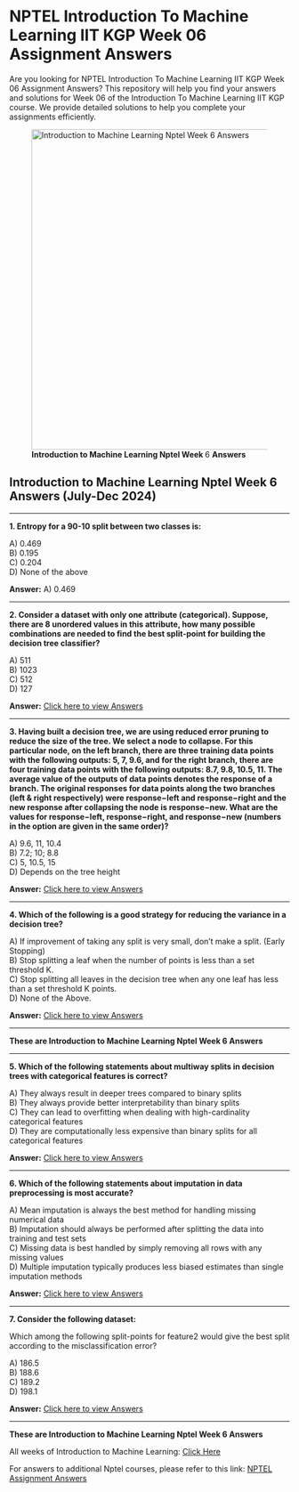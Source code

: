 # NPTEL Introduction To Machine Learning IIT KGP Week 06 Assignment Answers

Are you looking for NPTEL Introduction To Machine Learning IIT KGP Week 06 Assignment Answers? This repository will help you find your answers and solutions for Week 06 of the Introduction To Machine Learning IIT KGP course. We provide detailed solutions to help you complete your assignments efficiently.


<figure class="aligncenter size-large is-resized"><img decoding="async" width="1024" height="576" src="https://progiez.com/wp-content/uploads/2024/08/Introduction-To-Machine-Learning-Nptel-Week-6-Assignment-Answer-and-solution-Swayam-Platform-image-1024x576.webp" alt="Introduction to Machine Learning Nptel Week 6 Answers" class="wp-image-13375" title="Introduction to Machine Learning Nptel Week 6 Answers 1" srcset="https://progiez.com/wp-content/uploads/2024/08/Introduction-To-Machine-Learning-Nptel-Week-6-Assignment-Answer-and-solution-Swayam-Platform-image-1024x576.webp 1024w, https://progiez.com/wp-content/uploads/2024/08/Introduction-To-Machine-Learning-Nptel-Week-6-Assignment-Answer-and-solution-Swayam-Platform-image-300x169.webp 300w, https://progiez.com/wp-content/uploads/2024/08/Introduction-To-Machine-Learning-Nptel-Week-6-Assignment-Answer-and-solution-Swayam-Platform-image-768x432.webp 768w, https://progiez.com/wp-content/uploads/2024/08/Introduction-To-Machine-Learning-Nptel-Week-6-Assignment-Answer-and-solution-Swayam-Platform-image.webp 1280w" sizes="(max-width: 1024px) 100vw, 1024px"><figcaption class="wp-element-caption"><strong>Introduction to Machine Learning Nptel Week<span> </span></strong>6<span> </span><strong>Answers</strong></figcaption></figure>

## **Introduction to Machine Learning Nptel Week 6 Answers (July-Dec 2024)**

* * *

**1. Entropy for a 90-10 split between two classes is:**

A) 0.469  
B) 0.195  
C) 0.204  
D) None of the above

**Answer:** A) 0.469

* * *

**2. Consider a dataset with only one attribute (categorical). Suppose, there are 8 unordered values in this attribute, how many possible combinations are needed to find the best split-point for building the decision tree classifier?**

A) 511  
B) 1023  
C) 512  
D) 127

**Answer:** [Click here to view Answers](https://progiez.com/introduction-to-machine-learning-nptel-week-6-answers)

* * *

**3. Having built a decision tree, we are using reduced error pruning to reduce the size of the tree. We select a node to collapse. For this particular node, on the left branch, there are three training data points with the following outputs: 5, 7, 9.6, and for the right branch, there are four training data points with the following outputs: 8.7, 9.8, 10.5, 11. The average value of the outputs of data points denotes the response of a branch. The original responses for data points along the two branches (left & right respectively) were response−left and response−right and the new response after collapsing the node is response−new. What are the values for response−left, response−right, and response−new (numbers in the option are given in the same order)?**

A) 9.6, 11, 10.4  
B) 7.2; 10; 8.8  
C) 5, 10.5, 15  
D) Depends on the tree height

**Answer:** [Click here to view Answers](https://progiez.com/introduction-to-machine-learning-nptel-week-6-answers)

* * *

**4. Which of the following is a good strategy for reducing the variance in a decision tree?**

A) If improvement of taking any split is very small, don’t make a split. (Early Stopping)  
B) Stop splitting a leaf when the number of points is less than a set threshold K.  
C) Stop splitting all leaves in the decision tree when any one leaf has less than a set threshold K points.  
D) None of the Above.

**Answer:** [Click here to view Answers](https://progiez.com/introduction-to-machine-learning-nptel-week-6-answers)

* * *

**These are Introduction to Machine Learning Nptel Week 6 Answers**

* * *

**5. Which of the following statements about multiway splits in decision trees with categorical features is correct?**

A) They always result in deeper trees compared to binary splits  
B) They always provide better interpretability than binary splits  
C) They can lead to overfitting when dealing with high-cardinality categorical features  
D) They are computationally less expensive than binary splits for all categorical features

**Answer:** [Click here to view Answers](https://progiez.com/introduction-to-machine-learning-nptel-week-6-answers)

* * *

**6. Which of the following statements about imputation in data preprocessing is most accurate?**

A) Mean imputation is always the best method for handling missing numerical data  
B) Imputation should always be performed after splitting the data into training and test sets  
C) Missing data is best handled by simply removing all rows with any missing values  
D) Multiple imputation typically produces less biased estimates than single imputation methods

**Answer:** [Click here to view Answers](https://progiez.com/introduction-to-machine-learning-nptel-week-6-answers)

* * *

**7. Consider the following dataset:**

Which among the following split-points for feature2 would give the best split according to the misclassification error?

A) 186.5  
B) 188.6  
C) 189.2  
D) 198.1

**Answer:** [Click here to view Answers](https://progiez.com/introduction-to-machine-learning-nptel-week-6-answers)

* * *

**These are Introduction to Machine Learning Nptel Week 6 Answers**

All weeks of Introduction to Machine Learning: [Click Here](https://progiez.com/nptel-assignment-answers/introduction-to-internet-of-things)

For answers to additional Nptel courses, please refer to this link: [NPTEL Assignment Answers](https://progiez.com/nptel-assignment-answers)
